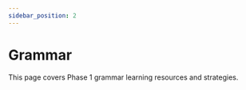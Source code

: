 ```yaml
---
sidebar_position: 2
---
```


# Grammar


This page covers Phase 1 grammar learning resources and strategies.
